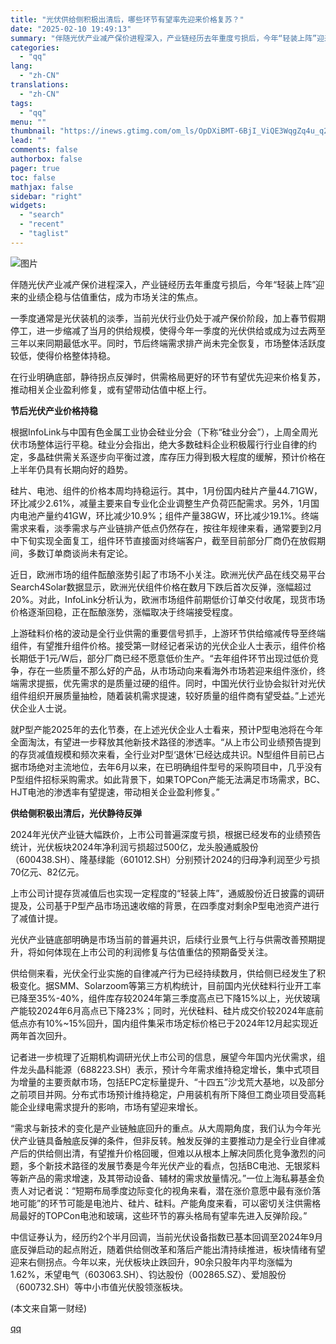 ```yaml
---
title: "光伏供给侧积极出清后，哪些环节有望率先迎来价格复苏？"
date: "2025-02-10 19:49:13"
summary: "伴随光伏产业减产保价进程深入，产业链经历去年重度亏损后，今年“轻装上阵”迎来的业绩企稳与估值重估，成..."
categories:
  - "qq"
lang:
  - "zh-CN"
translations:
  - "zh-CN"
tags:
  - "qq"
menu: ""
thumbnail: "https://inews.gtimg.com/om_ls/OpDXiBMT-6BjI_ViQE3WqgZq4u_q2XNS6Te31e93lOK6IAA_640360/0"
lead: ""
comments: false
authorbox: false
pager: true
toc: false
mathjax: false
sidebar: "right"
widgets:
  - "search"
  - "recent"
  - "taglist"
---
```


![图片](https://inews.gtimg.com/om_bt/OI-S9f9A8ESdRwUtZzVe-NMDuWkWj9Js-7O0QX5mpkrfMAA/641)

伴随光伏产业减产保价进程深入，产业链经历去年重度亏损后，今年“轻装上阵”迎来的业绩企稳与估值重估，成为市场关注的焦点。

一季度通常是光伏装机的淡季，当前光伏行业仍处于减产保价阶段，加上春节假期停工，进一步缩减了当月的供给规模，使得今年一季度的光伏供给或成为过去两至三年以来同期最低水平。同时，节后终端需求排产尚未完全恢复，市场整体活跃度较低，使得价格整体持稳。

在行业明确底部，静待拐点反弹时，供需格局更好的环节有望优先迎来价格复苏，推动相关企业盈利修复，或有望带动估值中枢上行。

**节后光伏产业价格持稳**

根据InfoLink与中国有色金属工业协会硅业分会（下称“硅业分会”），上周全周光伏市场整体运行平稳。硅业分会指出，绝大多数硅料企业积极履行行业自律的约定，多晶硅供需关系逐步向平衡过渡，库存压力得到极大程度的缓解，预计价格在上半年仍具有长期向好的趋势。

硅片、电池、组件的价格本周均持稳运行。其中，1月份国内硅片产量44.71GW，环比减少2.61%，减量主要来自专业化企业调整生产负荷匹配需求。另外，1月国内电池产量约41GW，环比减少10.9%；组件产量38GW，环比减少19.1%。终端需求来看，淡季需求与产业链排产低点仍然存在，按往年规律来看，通常要到2月中下旬实现全面复工，组件环节直接面对终端客户，截至目前部分厂商仍在放假期间，多数订单商谈尚未有定论。

近日，欧洲市场的组件酝酿涨势引起了市场不小关注。欧洲光伏产品在线交易平台Search4Solar数据显示，欧洲光伏组件价格在数月下跌后首次反弹，涨幅超过20%。对此，InfoLink分析认为，欧洲市场组件前期低价订单交付收尾，现货市场价格逐渐回稳，正在酝酿涨势，涨幅取决于终端接受程度。

上游硅料价格的波动是全行业供需的重要信号抓手，上游环节供给缩减传导至终端组件，有望推升组件价格。接受第一财经记者采访的光伏企业人士表示，组件价格长期低于1元/W后，部分厂商已经不愿意低价生产。“去年组件环节出现过低价竞争，存在一些质量不那么好的产品，从市场动向来看海外市场若迎来组件涨价，终端需求提振，优先需求的是质量过硬的组件。同时，中国光伏行业协会拟针对光伏组件组织开展质量抽检，随着装机需求提速，较好质量的组件商有望受益。”上述光伏企业人士说。

就P型产能2025年的去化节奏，在上述光伏企业人士看来，预计P型电池将在今年全面淘汰，有望进一步释放其他新技术路径的渗透率。“从上市公司业绩预告提到的存货减值规模和频次来看，全行业对P型‘退休’已经达成共识。N型组件目前已占据市场绝对主流地位，去年6月以来，在已明确组件型号的采购项目中，几乎没有P型组件招标采购需求。如此背景下，如果TOPCon产能无法满足市场需求，BC、HJT电池的渗透率有望提速，带动相关企业盈利修复。”

**供给侧积极出清后，光伏静待反弹**

2024年光伏产业链大幅跌价，上市公司普遍深度亏损，根据已经发布的业绩预告统计，光伏板块2024年净利润亏损超过500亿，龙头股通威股份（600438.SH）、隆基绿能（601012.SH）分别预计2024的归母净利润至少亏损70亿元、82亿元。

上市公司计提存货减值后也实现一定程度的“轻装上阵”，通威股份近日披露的调研提及，公司基于P型产品市场迅速收缩的背景，在四季度对剩余P型电池资产进行了减值计提。

光伏产业链底部明确是市场当前的普遍共识，后续行业景气上行与供需改善预期提升，将如何体现在上市公司的利润修复与估值重估的预期备受关注。

供给侧来看，光伏全行业实施的自律减产行为已经持续数月，供给侧已经发生了积极变化。据SMM、Solarzoom等第三方机构统计，目前国内光伏硅料行业开工率已降至35%-40%，组件库存较2024年第三季度高点已下降15%以上，光伏玻璃产能较2024年6月高点已下降23%；同时，光伏硅料、硅片成交价较2024年底前低点亦有10%~15%回升，国内组件集采市场定标价格已于2024年12月起实现近两年首次回升。

记者进一步梳理了近期机构调研光伏上市公司的信息，展望今年国内光伏需求，组件龙头晶科能源（688223.SH）表示，预计今年需求维持稳定增长，集中式项目为增量的主要贡献市场，包括EPC定标量提升、“十四五”沙戈荒大基地，以及部分之前项目并网。分布式市场预计维持稳定，户用装机有所下降但工商业项目受高耗能企业绿电需求提升的影响，市场有望迎来增长。

“需求与新技术的变化是产业链触底回升的重点。从大周期角度，我们认为今年光伏产业链具备触底反弹的条件，但非反转。触发反弹的主要推动力是全行业自律减产后的供给侧出清，有望推升价格回暖，但难以从根本上解决同质化竞争激烈的问题，多个新技术路径的发展节奏是今年光伏产业的看点，包括BC电池、无银浆料等新产品的需求增速，及其带动设备、辅材的需求放量情况。”一位上海私募基金负责人对记者说：“短期布局季度边际变化的视角来看，潜在涨价意愿中最有涨价落地可能”的环节可能是电池片、硅片、硅料。产能角度来看，可以密切关注供需格局最好的TOPCon电池和玻璃，这些环节的寡头格局有望率先进入反弹阶段。”

中信证券认为，经历约2个半月回调，当前光伏设备指数已基本回调至2024年9月底反弹启动的起点附近，随着供给侧改革和落后产能出清持续推进，板块情绪有望迎来右侧拐点。今年以来，光伏板块止跌回升，90余只股年内平均涨幅为1.62%，禾望电气（603063.SH）、钧达股份（002865.SZ）、爱旭股份（600732.SH）等中小市值光伏股领涨板块。

 (本文来自第一财经)

[qq](https://new.qq.com/rain/a/20250210A07RUV00)
